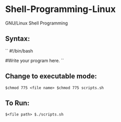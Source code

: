 # Shell-Programming-Linux
GNU/Linux Shell Programming

## Syntax:
``
#!/bin/bash

#Write your program here.
``

## Change to executable mode:
``
$chmod 775 <file name>
$chmod 775 scripts.sh
``

## To Run:
``
$<file path>
$./scripts.sh
``
